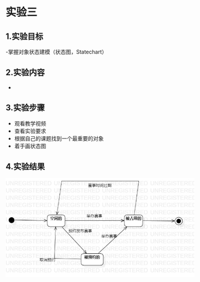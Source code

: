 # 实验三
## 1.实验目标  
-掌握对象状态建模（状态图，Statechart）

## 2.实验内容
-
## 3.实验步骤  
- 观看教学视频
- 查看实验要求
- 根据自己的课题找到一个最重要的对象
- 着手画状态图


## 4.实验结果  
![图](./StatechartDiagram1.jpg)     
        


